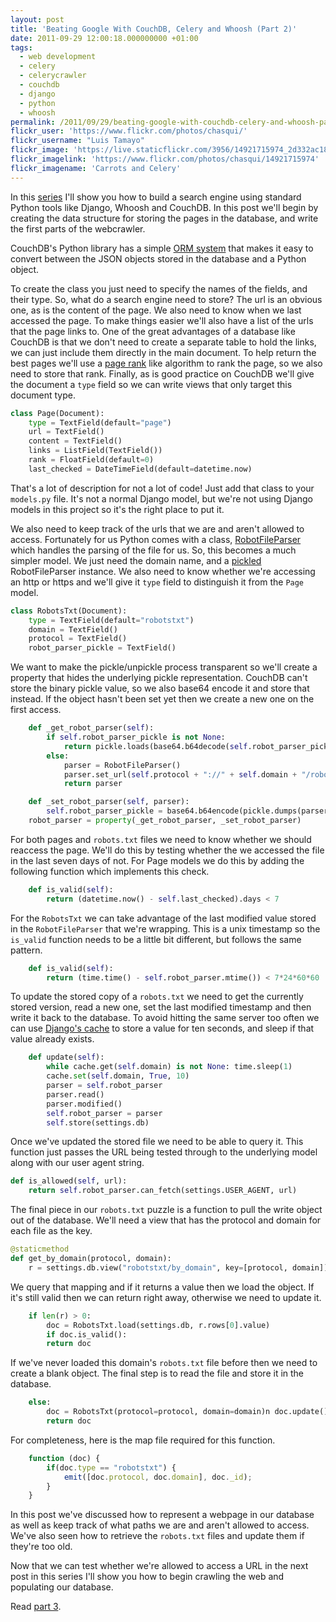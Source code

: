 ```yaml
---
layout: post
title: 'Beating Google With CouchDB, Celery and Whoosh (Part 2)'
date: 2011-09-29 12:00:18.000000000 +01:00
tags:
  - web development
  - celery
  - celerycrawler
  - couchdb
  - django
  - python
  - whoosh
permalink: /2011/09/29/beating-google-with-couchdb-celery-and-whoosh-part-2/
flickr_user: 'https://www.flickr.com/photos/chasqui/'
flickr_username: "Luis Tamayo"
flickr_image: 'https://live.staticflickr.com/3956/14921715974_2d332ac18b_w.jpg'
flickr_imagelink: 'https://www.flickr.com/photos/chasqui/14921715974'
flickr_imagename: 'Carrots and Celery'
---
```

In this
[series](/2011/09/27/beating-google-with-couchdb-celery-and-whoosh-part-1/)
I'll show you how to build a search engine using standard Python tools like Django, Whoosh and CouchDB. In
this post we'll begin by creating the data structure for storing the pages in the database, and write the
first parts of the webcrawler.

CouchDB's Python library has a simple [ORM system](http://packages.python.org/CouchDB/mapping.html)
that makes it easy to convert between the JSON objects stored in the database and a Python object.

To create the class you just need to specify the names of the fields, and their type. So, what do a search
engine need to store? The url is an obvious one, as is the content of the page. We also need to know when we
last accessed the page. To make things easier we'll also have a list of the urls that the page links to. One
of the great advantages of a database like CouchDB is that we don't need to create a separate table to hold
the links, we can just include them directly in the main document. To help return the best pages we'll use a
[page rank](http://en.wikipedia.org/wiki/PageRank) like algorithm to rank the page, so we also need
to store that rank. Finally, as is good practice on CouchDB we'll give the document a `type` field so
we can write views that only target this document type.
<!--more-->

```python
class Page(Document):
    type = TextField(default="page")
    url = TextField()
    content = TextField()
    links = ListField(TextField())
    rank = FloatField(default=0)
    last_checked = DateTimeField(default=datetime.now)
```

That's a lot of description for not a lot of code! Just add that class to your `models.py` file. It's
not a normal Django model, but we're not using Django models in this project so it's the right place to put
it.

We also need to keep track of the urls that we are and aren't allowed to access. Fortunately for us Python
comes with a class, [RobotFileParser](http://docs.python.org/library/robotparser.html) which
handles the parsing of the file for us. So, this becomes a much simpler model. We just need the domain name,
and a [pickled](http://docs.python.org/library/pickle.html) RobotFileParser instance. We also need
to know whether we're accessing an http or https and we'll give it `type` field to distinguish it from
the `Page` model.

```python
class RobotsTxt(Document):
    type = TextField(default="robotstxt")
    domain = TextField()
    protocol = TextField()
    robot_parser_pickle = TextField()
```

We want to make the pickle/unpickle process transparent so we'll create a property that hides the underlying
pickle representation. CouchDB can't store the binary pickle value, so we also base64 encode it and store that
instead. If the object hasn't been set yet then we create a new one on the first access.

```python
    def _get_robot_parser(self):
        if self.robot_parser_pickle is not None:
            return pickle.loads(base64.b64decode(self.robot_parser_pickle))
        else:
            parser = RobotFileParser()
            parser.set_url(self.protocol + "://" + self.domain + "/robots.txt") self.robot_parser = parser
            return parser

    def _set_robot_parser(self, parser):
        self.robot_parser_pickle = base64.b64encode(pickle.dumps(parser))
    robot_parser = property(_get_robot_parser, _set_robot_parser)
```

For both pages and `robots.txt` files we need to know whether we should reaccess the page. We'll do
this by testing whether the we accessed the file in the last seven days of not. For Page models we do this by
adding the following function which implements this check.

```python
    def is_valid(self):
        return (datetime.now() - self.last_checked).days < 7
```

For the `RobotsTxt` we can take advantage of the last modified value stored in the
`RobotFileParser` that we're wrapping. This is a unix timestamp so the `is_valid` function needs
to be a little bit different, but follows the same pattern.

```python
    def is_valid(self):
        return (time.time() - self.robot_parser.mtime()) < 7*24*60*60
```

To update the stored copy of a `robots.txt` we need to get the currently stored version, read a new
one, set the last modified timestamp and then write it back to the database. To avoid hitting the same server
too often we can use [Django's cache](https://docs.djangoproject.com/en/dev/topics/cache/) to store
a value for ten seconds, and sleep if that value already exists.

```python
    def update(self):
        while cache.get(self.domain) is not None: time.sleep(1)
        cache.set(self.domain, True, 10)
        parser = self.robot_parser
        parser.read()
        parser.modified()
        self.robot_parser = parser
        self.store(settings.db)
```

Once we've updated the stored file we need to be able to query it. This function just passes the URL being
tested through to the underlying model along with our user agent string.

```python
def is_allowed(self, url):
    return self.robot_parser.can_fetch(settings.USER_AGENT, url)
```

The final piece in our `robots.txt` puzzle is a function to pull the write object out of the database.
We'll need a view that has the protocol and domain for each file as the key.

```python
@staticmethod
def get_by_domain(protocol, domain):
    r = settings.db.view("robotstxt/by_domain", key=[protocol, domain])
```

We query that mapping and if it returns a value then we load the object. If it's still valid then we can
return right away, otherwise we need to update it.

```python
    if len(r) > 0:
        doc = RobotsTxt.load(settings.db, r.rows[0].value)
        if doc.is_valid():
        return doc
```

If we've never loaded this domain's `robots.txt` file before then we need to create a blank object. The
final step is to read the file and store it in the database.

```python
    else:
        doc = RobotsTxt(protocol=protocol, domain=domain)n doc.update()
        return doc
```

For completeness, here is the map file required for this function.

```javascript
    function (doc) {
        if(doc.type == "robotstxt") {
            emit([doc.protocol, doc.domain], doc._id);
        }
    }
```

In this post we've discussed how to represent a webpage in our database as well as keep track of what paths we
are and aren't allowed to access. We've also seen how to retrieve the `robots.txt` files and update
them if they're too old.

Now that we can test whether we're allowed to access a URL in the next post in this series I'll show you how
to begin crawling the web and populating our database.

Read [part 3](/2012/01/12/back-garden-weather-in-couchdb-part-3/).
